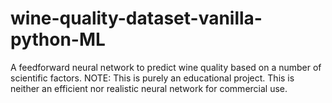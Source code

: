 # wine-quality-dataset-vanilla-python-ML
A feedforward neural network to predict wine quality based on a number of scientific factors. NOTE: This is purely an educational project. This is neither an efficient nor realistic neural network for commercial use.
